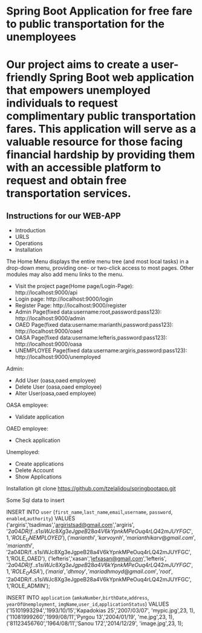 # Spring Boot Application for free fare to public transportation for the unemployees

# Our project aims to create a user-friendly Spring Boot web application that empowers unemployed individuals to request complimentary public transportation fares. This application will serve as a valuable resource for those facing financial hardship by providing them with an accessible platform to request and obtain free transportation services.

Instructions for our WEB-APP 
---------------------

* Introduction
* URLS
* Operations
* Installation


The Home Menu  displays the entire  menu tree
(and most local tasks) in a drop-down menu, providing  one- or
two-click access to most pages.  Other modules may also add menu links to the
menu.

* Visit the project page(Home page/Login-Page):
    http://localhost:9000/api
* Login page:
    http://localhost:9000/login
* Register Page:
    http://localhost:9000/register
* Admin Page(fixed data:username:root,password:pass123):
    http://localhost:9000/admin
* OAED Page(fixed data:username:marianthi,password:pass123):
    http://localhost:9000/oaed
* OASA Page(fixed data:username:lefteris,password:pass123):
    http://localhost:9000/oasa
* UNEMPLOYEE Page(fixed data:username:argiris,password:pass123):
    http://localhost:9000/unemployed

Admin:
* Add User (oasa,oaed employee)
* Delete User (oasa,oaed employee)
* Alter User(oasa,oaed employee)

OASA employee:
* Validate application

OAED employee:
* Check application

Unemployed:
* Create applications
* Delete Account
* Show Applications


Installation
git clone https://github.com/tzelalidou/springbootapp.git



Some Sql data to insert


INSERT INTO `user` (`first_name`,`last_name`,`email`,`username`, `password`, `enabled`,`authority`) VALUES                                                                                                        ('argiris','tsadimas','argiristsad@gmail.com','argiris', '$2a$04$DR/f..s1siWJc8Xg3eJgpeB28a4V6kYpnkMPeOuq4rLQ42mJUYFGC', 1,'ROLE_UNEMPLOYED'),
                                 ('marianthi','karvoynh','marianthikarv@gmail.com','marianthi', '$2a$04$DR/f..s1siWJc8Xg3eJgpeB28a4V6kYpnkMPeOuq4rLQ42mJUYFGC', 1,'ROLE_OAED'),
                                 ('lefteris','xasan','lefxasan@gmail.com','lefteris', '$2a$04$DR/f..s1siWJc8Xg3eJgpeB28a4V6kYpnkMPeOuq4rLQ42mJUYFGC', 1,'ROLE_OASA'),
                                ('maria','dhmoy','mariadhmoyd@gmail.com','root', '$2a$04$DR/f..s1siWJc8Xg3eJgpeB28a4V6kYpnkMPeOuq4rLQ42mJUYFGC', 1,'ROLE_ADMIN');


INSERT INTO `application` (`amkaNumber`,`birthDate`,`address`, `yearOfUnemployment`, `imgName`,`user_id`,`applicationStatus`) VALUES
                          ('15101993294','1993/10/15','Kapadokias 25','2007/03/07', 'mypic.jpg',23, 1),
                          ('11081999260','1999/08/11','Pyrgou 13','2004/01/19', 'me.jpg',23, 1),
                          ('81123456760','1964/08/11','Sanou 172','2014/12/29', 'image.jpg',23, 1);
